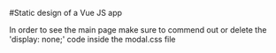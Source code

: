 #Static design of a Vue JS app

In order to see the main page make sure to commend out or delete the 'display: none;' code inside the modal.css file